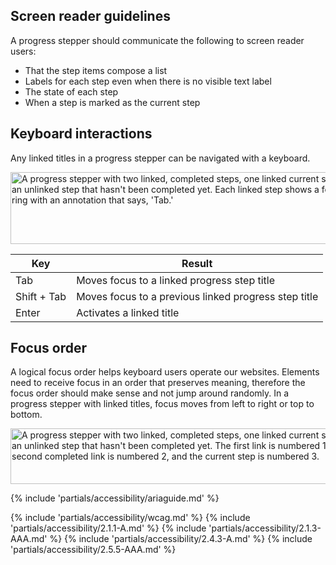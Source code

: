 ## Screen reader guidelines

A progress stepper should communicate the following to screen reader users:

  - That the step items compose a list
  - Labels for each step even when there is no visible text label
  - The state of each step
  - When a step is marked as the current step

## Keyboard interactions

Any linked titles in a progress stepper can be navigated with a keyboard.

<uxdot-example color-palette="lightest">
  <img src="../progress-stepper-accessibility-keyboard-interactions.svg"
        alt="A progress stepper with two linked, completed steps, one linked current step, and an unlinked step that hasn't been completed yet. Each linked step shows a focus ring with an annotation that says, 'Tab.'"
        width="564"
        height="115">
</uxdot-example>

<rh-table>

  | Key         | Result                                               |
  | ----------- | -----------------------------------------------------|
  | Tab         | Moves focus to a linked progress step title          |
  | Shift + Tab | Moves focus to a previous linked progress step title |
  | Enter       | Activates a linked title                             |

</rh-table>

## Focus order

A logical focus order helps keyboard users operate our websites. Elements need to receive focus in an order that preserves meaning, therefore the focus order should make sense and not jump around randomly. In a progress stepper with linked titles, focus moves from left to right or top to bottom.

<uxdot-example color-palette="lightest">
  <img src="../progress-stepper-accessibility-focus-order.svg"
        alt="A progress stepper with two linked, completed steps, one linked current step, and an unlinked step that hasn't been completed yet. The first link is numbered 1, the second completed link is numbered 2, and the current step is numbered 3."
        width="564"
        height="89">
</uxdot-example>


{% include 'partials/accessibility/ariaguide.md' %}

{% include 'partials/accessibility/wcag.md' %}
{% include 'partials/accessibility/2.1.1-A.md' %}
{% include 'partials/accessibility/2.1.3-AAA.md' %}
{% include 'partials/accessibility/2.4.3-A.md' %}
{% include 'partials/accessibility/2.5.5-AAA.md' %}
